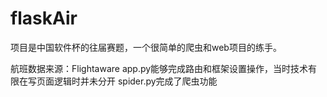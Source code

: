 # flaskAir

项目是中国软件杯的往届赛题，一个很简单的爬虫和web项目的练手。

航班数据来源：Flightaware
app.py能够完成路由和框架设置操作，当时技术有限在写页面逻辑时并未分开
spider.py完成了爬虫功能
